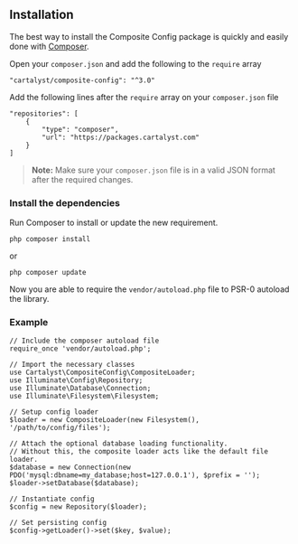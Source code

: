 ## Installation

The best way to install the Composite Config package is quickly and easily done with [Composer](http://getcomposer.org).

Open your `composer.json` and add the following to the `require` array

	"cartalyst/composite-config": "^3.0"

Add the following lines after the `require` array on your `composer.json` file

	"repositories": [
		{
			"type": "composer",
			"url": "https://packages.cartalyst.com"
		}
	]

> **Note:** Make sure your `composer.json` file is in a valid JSON format after the required changes.

### Install the dependencies

Run Composer to install or update the new requirement.

	php composer install

or

	php composer update

Now you are able to require the `vendor/autoload.php` file to PSR-0 autoload the library.

### Example

	// Include the composer autoload file
	require_once 'vendor/autoload.php';

	// Import the necessary classes
	use Cartalyst\CompositeConfig\CompositeLoader;
	use Illuminate\Config\Repository;
	use Illuminate\Database\Connection;
	use Illuminate\Filesystem\Filesystem;

	// Setup config loader
	$loader = new CompositeLoader(new Filesystem(), '/path/to/config/files');

	// Attach the optional database loading functionality.
	// Without this, the composite loader acts like the default file loader.
	$database = new Connection(new PDO('mysql:dbname=my_database;host=127.0.0.1'), $prefix = '');
	$loader->setDatabase($database);

	// Instantiate config
	$config = new Repository($loader);

	// Set persisting config
	$config->getLoader()->set($key, $value);

